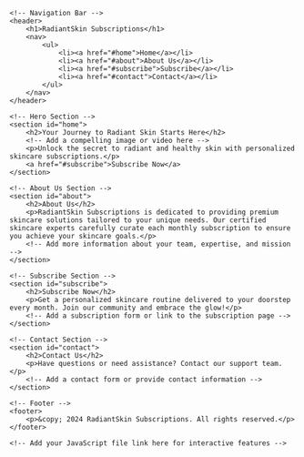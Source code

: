 <!DOCTYPE html>
<html lang="en">
<head>
    <meta charset="UTF-8">
    <meta name="viewport" content="width=device-width, initial-scale=1.0">
    <title>RadiantSkin Subscriptions</title>
    <!-- Add your CSS file link here for styling -->
</head>
<body>

    <!-- Navigation Bar -->
    <header>
        <h1>RadiantSkin Subscriptions</h1>
        <nav>
            <ul>
                <li><a href="#home">Home</a></li>
                <li><a href="#about">About Us</a></li>
                <li><a href="#subscribe">Subscribe</a></li>
                <li><a href="#contact">Contact</a></li>
            </ul>
        </nav>
    </header>

    <!-- Hero Section -->
    <section id="home">
        <h2>Your Journey to Radiant Skin Starts Here</h2>
        <!-- Add a compelling image or video here -->
        <p>Unlock the secret to radiant and healthy skin with personalized skincare subscriptions.</p>
        <a href="#subscribe">Subscribe Now</a>
    </section>

    <!-- About Us Section -->
    <section id="about">
        <h2>About Us</h2>
        <p>RadiantSkin Subscriptions is dedicated to providing premium skincare solutions tailored to your unique needs. Our certified skincare experts carefully curate each monthly subscription to ensure you achieve your skincare goals.</p>
        <!-- Add more information about your team, expertise, and mission -->
    </section>

    <!-- Subscribe Section -->
    <section id="subscribe">
        <h2>Subscribe Now</h2>
        <p>Get a personalized skincare routine delivered to your doorstep every month. Join our community and embrace the glow!</p>
        <!-- Add a subscription form or link to the subscription page -->
    </section>

    <!-- Contact Section -->
    <section id="contact">
        <h2>Contact Us</h2>
        <p>Have questions or need assistance? Contact our support team.</p>
        <!-- Add a contact form or provide contact information -->
    </section>

    <!-- Footer -->
    <footer>
        <p>&copy; 2024 RadiantSkin Subscriptions. All rights reserved.</p>
    </footer>

    <!-- Add your JavaScript file link here for interactive features -->

</body>
</html>
